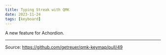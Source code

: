 ```yaml
---
title: Typing Streak with QMK
date: 2023-11-24
tags: [keyboard]
---
```


A new feature for Achordion.

---

Source: https://github.com/getreuer/qmk-keymap/pull/49
